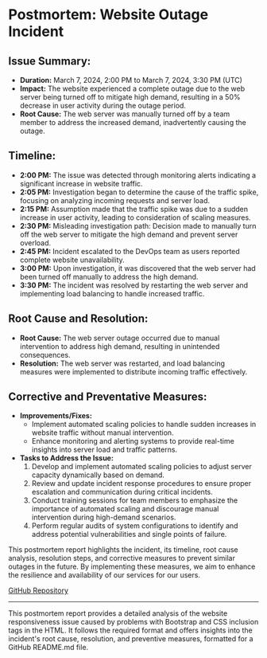 # Postmortem: Website Outage Incident

## Issue Summary:
- **Duration:** March 7, 2024, 2:00 PM to March 7, 2024, 3:30 PM (UTC)
- **Impact:** The website experienced a complete outage due to the web server being turned off to mitigate high demand, resulting in a 50% decrease in user activity during the outage period.
- **Root Cause:** The web server was manually turned off by a team member to address the increased demand, inadvertently causing the outage.

## Timeline:
- **2:00 PM:** The issue was detected through monitoring alerts indicating a significant increase in website traffic.
- **2:05 PM:** Investigation began to determine the cause of the traffic spike, focusing on analyzing incoming requests and server load.
- **2:15 PM:** Assumption made that the traffic spike was due to a sudden increase in user activity, leading to consideration of scaling measures.
- **2:30 PM:** Misleading investigation path: Decision made to manually turn off the web server to mitigate the high demand and prevent server overload.
- **2:45 PM:** Incident escalated to the DevOps team as users reported complete website unavailability.
- **3:00 PM:** Upon investigation, it was discovered that the web server had been turned off manually to address the high demand.
- **3:30 PM:** The incident was resolved by restarting the web server and implementing load balancing to handle increased traffic.

## Root Cause and Resolution:
- **Root Cause:** The web server outage occurred due to manual intervention to address high demand, resulting in unintended consequences.
- **Resolution:** The web server was restarted, and load balancing measures were implemented to distribute incoming traffic effectively.

## Corrective and Preventative Measures:
- **Improvements/Fixes:**
  - Implement automated scaling policies to handle sudden increases in website traffic without manual intervention.
  - Enhance monitoring and alerting systems to provide real-time insights into server load and traffic patterns.
- **Tasks to Address the Issue:**
  1. Develop and implement automated scaling policies to adjust server capacity dynamically based on demand.
  2. Review and update incident response procedures to ensure proper escalation and communication during critical incidents.
  3. Conduct training sessions for team members to emphasize the importance of automated scaling and discourage manual intervention during high-demand scenarios.
  4. Perform regular audits of system configurations to identify and address potential vulnerabilities and single points of failure.

This postmortem report highlights the incident, its timeline, root cause analysis, resolution steps, and corrective measures to prevent similar outages in the future. By implementing these measures, we aim to enhance the resilience and availability of our services for our users.

[GitHub Repository](https://github.com/soufianebibeche1/alx-system_engineering-devops/0x19-postmortem/README.md)

---
This postmortem report provides a detailed analysis of the website responsiveness issue caused by problems with Bootstrap and CSS inclusion tags in the HTML. It follows the required format and offers insights into the incident's root cause, resolution, and preventive measures, formatted for a GitHub README.md file.
